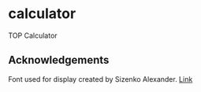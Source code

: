 # calculator

TOP Calculator

## Acknowledgements

Font used for display created by Sizenko Alexander. [Link](http://www.styleseven.com)
